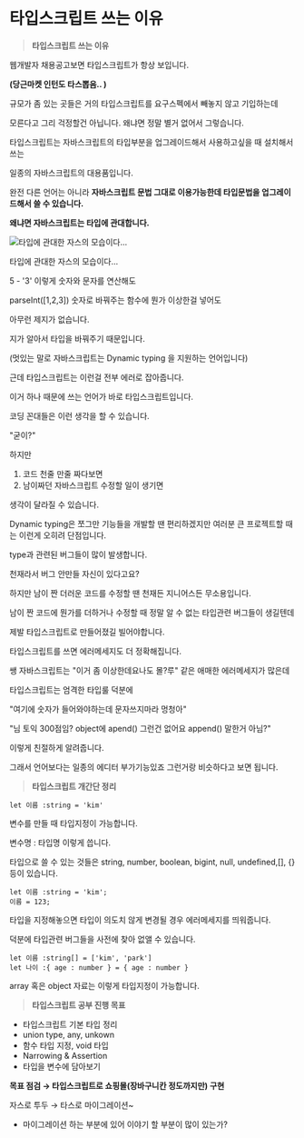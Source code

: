 # 타입스크립트 쓰는 이유

> **타입스크립트 쓰는 이유**
> 

웹개발자 채용공고보면 타입스크립트가 항상 보입니다.

**(당근마켓 인턴도 타스뽑음.. )**

규모가 좀 있는 곳들은 거의 타입스크립트를 요구스펙에서 빼놓지 않고 기입하는데

모른다고 그리 걱정할건 아닙니다. 왜냐면 정말 별거 없어서 그렇습니다.

타입스크립트는 자바스크립트의 타입부분을 업그레이드해서 사용하고싶을 때 설치해서 쓰는

일종의 자바스크립트의 대용품입니다.

완전 다른 언어는 아니라 **자바스크립트 문법 그대로 이용가능한데 타입문법을 업그레이드해서 쓸 수 있습니다.**

**왜냐면 자바스크립트는 타입에 관대합니다.**

![타입에 관대한 자스의 모습이다…](%E1%84%90%E1%85%A1%E1%84%8B%E1%85%B5%E1%86%B8%E1%84%89%E1%85%B3%E1%84%8F%E1%85%B3%E1%84%85%E1%85%B5%E1%86%B8%E1%84%90%E1%85%B3%20%E1%84%8A%E1%85%B3%E1%84%82%E1%85%B3%E1%86%AB%20%E1%84%8B%E1%85%B5%E1%84%8B%E1%85%B2%20e20d3670bf484aa7aa58c409f8494bfc/Untitled.png)

타입에 관대한 자스의 모습이다…

5 - '3' 이렇게 숫자와 문자를 연산해도

parseInt([1,2,3]) 숫자로 바꿔주는 함수에 뭔가 이상한걸 넣어도

아무런 제지가 없습니다.

지가 알아서 타입을 바꿔주기 때문입니다.

(멋있는 말로 자바스크립트는 Dynamic typing 을 지원하는 언어입니다)

근데 타입스크립트는 이런걸 전부 에러로 잡아줍니다.

이거 하나 때문에 쓰는 언어가 바로 타입스크립트입니다.

코딩 꼰대들은 이런 생각을 할 수 있습니다.

"굳이?"

하지만 

1. 코드 천줄 만줄 짜다보면
2. 남이짜던 자바스크립트 수정할 일이 생기면

생각이 달라질 수 있습니다.

Dynamic typing은  쪼그만 기능들을 개발할 땐 편리하겠지만 여러분 큰 프로젝트할 때는 이런게 오히려 단점입니다.

type과 관련된 버그들이 많이 발생합니다.

천재라서 버그 안만들 자신이 있다고요?

하지만 남이 짠 더러운 코드를 수정할 땐 천재든 지니어스든 무소용입니다.

남이 짠 코드에 뭔가를 더하거나 수정할 때 정말 알 수 없는 타입관련 버그들이 생길텐데

제발 타입스크립트로 만들어졌길 빌어야합니다.

타입스크립트를 쓰면 에러메세지도 더 정확해집니다.

쌩 자바스크립트는 "이거 좀 이상한데요나도 몰?루" 같은 애매한 에러메세지가 많은데

타입스크립트는 엄격한 타입룰 덕분에

"여기에 숫자가 들어와야하는데 문자쓰지마라 멍청아"

"님 토익 300점임? object에 apend() 그런건 없어요 append() 말한거 아님?"

이렇게 친절하게 알려줍니다.

그래서 언어보다는 일종의 에디터 부가기능있죠 그런거랑 비슷하다고 보면 됩니다.

> **타입스크립트 개간단 정리**
> 

```tsx
let 이름 :string = 'kim'
```

변수를 만들 때 타입지정이 가능합니다.

변수명 : 타입명 이렇게 씁니다.

타입으로 쓸 수 있는 것들은 string, number, boolean, bigint, null, undefined,[], {} 등이 있습니다.

```tsx
let 이름 :string = 'kim';
이름 = 123;
```

타입을 지정해놓으면 타입이 의도치 않게 변경될 경우 에러메세지를 띄워줍니다.

덕분에 타입관련 버그들을 사전에 찾아 없앨 수 있습니다.

```tsx
let 이름 :string[] = ['kim', 'park']
let 나이 :{ age : number } = { age : number }
```

array 혹은 object 자료는 이렇게 타입지정이 가능합니다.

> **타입스크립트 공부 진행 목표**
> 

- 타입스크립트 기본 타입 정리
- union type, any, unkown
- 함수 타입 지정, void 타입
- Narrowing & Assertion
- 타입을 변수에 담아보기

**목표 점검 → 타입스크립트로 쇼핑몰(장바구니칸 정도까지만) 구현**

자스로 투두 → 타스로 마이그레이션~

- 마이그레이션 하는 부분에 있어 이야기 할 부분이 많이 있는가?